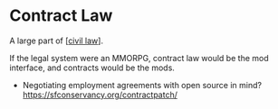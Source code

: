 # Contract Law

A large part of [[civil law]].

If the legal system were an MMORPG, contract law would be the mod interface, and contracts would be the mods.

- Negotiating employment agreements with open source in mind? https://sfconservancy.org/contractpatch/

[//begin]: # "Autogenerated link references for markdown compatibility"
[civil law]: civil-law.md "Civil Law"
[//end]: # "Autogenerated link references"